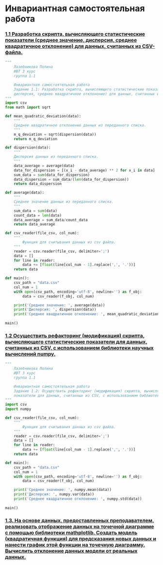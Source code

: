 # Инвариантная самостоятельная работа

### [1.1 Разработка скрипта, вычисляющего статистические показатели (среднее значение, дисперсия, среднее квадратичное отклонение) для данных, считанных из CSV-файла. ](https://replit.com/@PolinaLazebniko/sem6-Tema1-ISR-11#main.py)
```python
"""
    Лазебникова Полина 
    ИВТ 3 курс
    группа 1.1

    Инвариантная самостоятельная работа 
    Задание 1.1: Разработка скрипта, вычисляющего статистические показатели (среднее значение, 
    дисперсия, среднее квадратичное отклонение) для данных, считанных из CSV-файла.
"""
import csv
from math import sqrt

def mean_quadratic_deviation(data):
    """
    Среднее квадратичное отклонение данных из переданного списка.
    """
    m_q_deviation = sqrt(dispersion(data))
    return m_q_deviation

def dispersion(data):
    """
    Дисперсия данных из переданного списка.
    """
    data_average = average(data)
    data_for_dispersion = [(x_i - data_average) ** 2 for x_i in data]
    sum_data = sum(data_for_dispersion)
    data_dispersion = sum_data/(len(data_for_dispersion))
    return data_dispersion

def average(data):
    """
    Среднее значение данных из переданного списка.
    """
    sum_data = sum(data)
    count_data = len(data)
    data_average = sum_data/count_data
    return data_average

def csv_reader(file_csv, col_num):
    """
        Функция для считывания данных из csv файла.
    """
    reader = csv.reader(file_csv, delimiter=';')
    data = []
    for line in reader:
        data += [float(line[col_num - 1].replace(',', '.'))]
    return data

def main():
    csv_path = "data.csv"
    col_num = 1
    with open(csv_path, encoding='utf-8', newline='') as f_obj:
        data = csv_reader(f_obj, col_num)

    print('Среднее значение: ', average(data))
    print('Дисперсия: ', dispersion(data))
    print('Среднее квадратичное отклонение: ', mean_quadratic_deviation(data))
    
main()
```
### [1.2 Осуществить рефакторинг (модификация) скрипта, вычисляющего статистические показатели для данных, считанных из CSV, с использованием библиотеки научных вычислений numpy.](https://replit.com/@PolinaLazebniko/sem6-Tema1-ISR-12#main.py)
```python
"""
    Лазебникова Полина 
    ИВТ 3 курс
    группа 1.1

    Инвариантная самостоятельная работа 
    Задание 1.2: Осуществить рефакторинг (модификация) скрипта, вычисляющего статистические 
    показатели для данных, считанных из CSV, с использованием библиотеки научных вычислений numpy.
"""
import csv
import numpy

def csv_reader(file_csv, col_num):
    """
        Функция для считывания данных из csv файла.
    """
    reader = csv.reader(file_csv, delimiter=';')
    data = []
    for line in reader:
        data += [float(line[col_num - 1].replace(',', '.'))]
    return data

def main():
    csv_path = "data.csv"
    col_num = 1
    with open(csv_path, encoding='utf-8', newline='') as f_obj:
        data = csv_reader(f_obj, col_num)

    print('Среднее значение: ', numpy.mean(data))
    print('Дисперсия: ', numpy.var(data))
    print('Среднее квадратичное отклонение: ', numpy.std(data))
    
main()
```
### [1.3. На основе данных, предоставленных преподавателем, реализовать отображение данных на точечной диаграмме с помощью библиотеки mathplotlib. Создать модель (квадратичная функция) для предсказания новых данных и нанести график этой функции на точечную диаграмму. Вычислить отклонение данных модели от реальных данных.](https://replit.com/@PolinaLazebniko/sem6-Tema1-ISR-13#main.py)
```python

```
